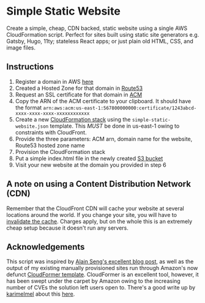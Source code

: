 # Simple Static Website
Create a simple, cheap, CDN backed, static website using a single AWS CloudFormation script. Perfect for sites built using static site generators e.g. Gatsby, Hugo, 11ty; stateless React apps; or just plain old HTML, CSS, and image files.

## Instructions
1. Register a domain in AWS [here](https://console.aws.amazon.com/route53/home#DomainListing:)
2. Created a Hosted Zone for that domain in [Route53](https://console.aws.amazon.com/route53/v2/hostedzones#)
3. Request an SSL certificate for that domain in [ACM](https://console.aws.amazon.com/acm/home)
4. Copy the ARN of the ACM certificate to your clipboard. It should have the format `arn:aws:acm:us-east-1:567800000000:certificate/1243abcd-xxxx-xxxx-xxxx-xxxxxxxxxxxx`
5. Create a new [CloudFormation stack](https://console.aws.amazon.com/cloudformation/home?region=us-east-1) using the `simple-static-website.json` template. This *MUST* be done in us-east-1 owing to constraints with CloudFront.
6. Provide the three parameters: ACM arn, domain name for the website, Route53 hosted zone name
7. Provision the CloudFormation stack
8. Put a simple index.html file in the newly created [S3 bucket](https://s3.console.aws.amazon.com/s3/home)
9. Visit your new website at the domain you provided in step 6

## A note on using a Content Distribution Network (CDN)
Remember that the CloudFront CDN will cache your website at several locations around the world. If you change your site, you will have to [invalidate the cache](https://www.simplified.guide/aws/cloudfront/invalidate-cache). Charges apply, but on the whole this is an extremely cheap setup because it doesn't run any servers.

## Acknowledgements
This script was inspired by [Alain Seng's excellent blog post](https://medium.com/@Al-un/aws-cloudformation-https-static-website-s3-route53-cloudfront-438090157c1f), as well as the output of my existing manually provisioned sites run through Amazon's now defunct [CloudFormer template](https://web.archive.org/web/20191203150607/https://docs.aws.amazon.com/AWSCloudFormation/latest/UserGuide/cfn-using-cloudformer.html). CloudFormer is an excellent tool, however, it has been swept under the carpet by Amazon owing to the increasing number of CVEs the solution left users open to. There's a good write up by [karimelmel](https://github.com/karimelmel) about this [here](https://blog.karims.cloud/2020/09/25/cloudformer-review-part-1.html).
